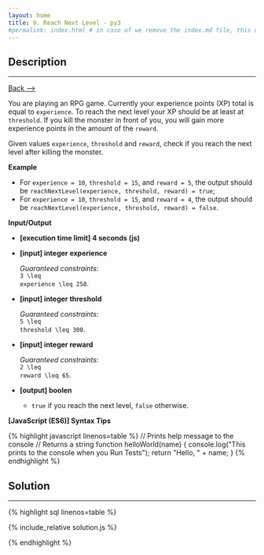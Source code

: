 ```yaml
---
layout: home
title: 9. Reach Next Level - py3
#permalink: index.html # in case of we remove the index.md file, this doc will be the index page
---
```


<div class="row">
<div class="columnStmt" markdown="1">

## Description
------

[Back --> ](../README.md)  

You are playing an RPG game. Currently your experience points (XP) total is equal to <code>experience</code>. To reach the next level your XP should be at least at <code>threshold</code>. If you kill the monster in front of you, you will gain more experience points in the amount of the <code>reward</code>.

Given values <code>experience</code>, <code>threshold</code> and <code>reward</code>, check if you reach the next level after killing the monster.


**Example**

* For <code>experience = 10</code>, <code>threshold = 15</code>, and <code>reward = 5</code>, the output should be
<code>reachNextLevel(experience, threshold, reward) = true</code>;
* For <code>experience = 10</code>, <code>threshold = 15</code>, and <code>reward = 4</code>, the output should be
<code>reachNextLevel(experience, threshold, reward) = false</code>.


**Input/Output**

* **[execution time limit] 4 seconds (js)**

* **[input] integer experience**

    _Guaranteed constraints:_<br>
    <code type='math/tex'>3 \leq experience \leq 250</code>.

* **[input] integer threshold**

    _Guaranteed constraints:_<br>
    <code type='math/tex'>5 \leq threshold \leq 300</code>.

* **[input] integer reward**

    _Guaranteed constraints:_<br>
    <code type='math/tex'>2 \leq reward \leq 65</code>.

* **[output] boolen**

    * <code>true</code> if you reach the next level, <code>false</code> otherwise.

**[JavaScript (ES6)] Syntax Tips**

{% highlight javascript linenos=table %}
// Prints help message to the console
// Returns a string
function helloWorld(name) {
    console.log("This prints to the console when you Run Tests");
    return "Hello, " + name;
}
{% endhighlight %}

</div>
<div class="columnSol" markdown="1">

## Solution
------

{% highlight sql linenos=table %}

{% include_relative solution.js %}

{% endhighlight %}

</div>
</div>
